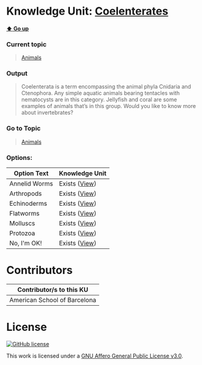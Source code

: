 # Knowledge Unit: [Coelenterates](../../knowledge_units/animals/coelenterates.md)

#### [:arrow_up: Go up](../../topics/animals.md)
### Current topic
> [Animals](../../topics/animals.md)
### Output
> Coelenterata is a term encompassing the animal phyla Cnidaria and Ctenophora. Any simple aquatic animals bearing tentacles with nematocysts are in this category. Jellyfish and coral are some examples of animals that’s in this group. Would you like to know more about invertebrates?
### Go to Topic
> [Animals](../../topics/animals.md)

### Options: 

| Option Text | Knowledge Unit |
| - | - |  
| Annelid Worms  |  Exists ([View](../../knowledge_units/animals/annelid-worms.md))  |  
| Arthropods  |  Exists ([View](../../knowledge_units/animals/arthropods.md))  |  
| Echinoderms  |  Exists ([View](../../knowledge_units/animals/echinoderms.md))  |  
| Flatworms  |  Exists ([View](../../knowledge_units/animals/flatworms.md))  |  
| Molluscs  |  Exists ([View](../../knowledge_units/animals/molluscs.md))  |  
| Protozoa  |  Exists ([View](../../knowledge_units/animals/protozoa.md))  |  
| No, I&#039;m OK!  |  Exists ([View](../../knowledge_units/animals/no-im-ok.md))  | 

# Contributors

| Contributor/s to this KU |
| - | 
| American School of Barcelona |

# License
[![GitHub license](https://img.shields.io/github/license/inbrainz/cerebro)](https://github.com/inbrainz/cerebro/blob/master/LICENSE)

This work is licensed under a [GNU Affero General Public License v3.0](https://www.gnu.org/licenses/agpl-3.0.txt).